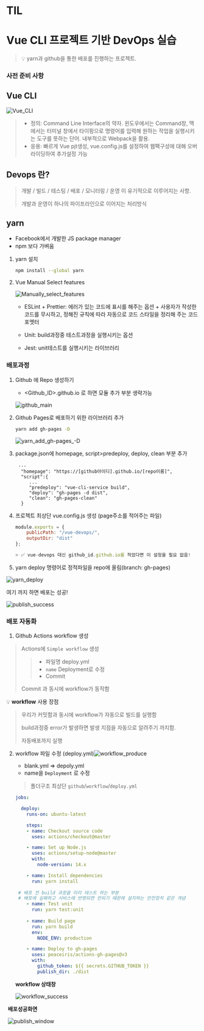 # TIL

# Vue CLI 프로젝트 기반 DevOps 실습

> 💡 yarn과 github을 통한 배포를 진행하는 프로젝트.

### 사전 준비 사항

## Vue CLI

![Vue_CLI](공유사진/Vue_CLI.PNG)

> - 정의: Command Line Interface의 약자. 윈도우에서는 Command창, 맥에서는 터미널 창에서 타이핑으로 명령어를 입력해 원하는 작업을 실행시키는 도구를 뜻하는 단어. 내부적으로 Webpack을 활용.
> - 응용: 빠르게 Vue pjt생성, vue.config.js를 설정하여 웹팩구성에 대해 오버라이딩하여 추가설정 가능



## Devops 란?

> 개발 / 빌드 / 테스팅 / 배포 / 모니터링 / 운영 이 유기적으로 이루어지는 사항.
>
> 개발과 운영이 하나의 파이프라인으로 이어지는 처리방식



## yarn

- Facebook에서 개발한 JS package manager
- npm 보다 가벼움



1. yarn 설치

   ``` bash
   npm install --global yarn
   ```

2. Vue Manual Select features

   ![Manually_select_features](공유사진/Manually_select_features.PNG)

   - ESLint + Prettier: 에러가 있는 코드에 표시를 해주는 옵션 + 사용자가 작성한 코드를 무시하고, 정해진 규칙에 따라 자동으로 코드 스타일을 정리해 주는 코드 포멧터

   - Unit: build과정중 테스트과정을 실행시키는 옵션

   - Jest: unit테스트를 실행시키는 라이브러리

### 배포과정

1. Github 에 Repo 생성하기

   - <Github_ID>.github.io 로 하면 모듈 추가 부분 생략가능

   ![github_main](공유사진/github_main.PNG)

2. Github Pages로 배포하기 위한 라이브러리 추가 

   ``` bash
   yarn add gh-pages -D
   ```

   ![yarn_add_gh-pages_-D](공유사진/yarn_add_gh-pages_-D.PNG)

3. package.json에 homepage, script>predeploy, deploy, clean 부분 추가

   ``` 
    ...
     "homepage": "https://[github아이디].github.io/[repo이름]",
     "script":{
     	...
     	"predeploy": "vue-cli-service build",
     	"deploy": "gh-pages -d dist",
     	"clean": "gh-pages-clean"
     }
   ```

4. 프로젝트 최상단 vue.config.js 생성 (page주소를 적어주는 파일)

   ``` js
   module.exports = {
       publicPath: "/vue-devops/",
       outputDir: "dist"
   };
   
   > ✅ vue-devops 대신 github_id.github.io를 적었다면 이 설정을 필요 없음!

5. yarn deploy 명령어로 정적파일을 repo에 올림(branch: gh-pages)

![yarn_deploy](공유사진/yarn_deploy.PNG)

여기 까지 하면 배포는 성공!

![publish_success](공유사진/publish_success.PNG)



### 배포 자동화

1. Github Actions workflow 생성

> Actions에 `Simple workflow`  생성
>
> > - 파일명 deploy.yml
> > - `name` Deployment로 수정
> > - Commit
>
> Commit 과 동시에 workflow가 동작함



💡 **workflow** 사용 장점

> 우리가 커밋함과 동시에 workflow가 자동으로 빌드를 실행함
>
> build과정중 error가 발생하면 발생 지점을 자동으로 알려주기 까지함.
>
> 자동배포까지 실행



2. workflow 파일 수정 (deploy.yml)![workflow_produce](공유사진/workflow_produce.PNG)

   - blank.yml => depoly.yml
   - name을 `Deployment` 로 수정

   > 폴더구조 최상단 `github`/`workflow`/`deploy.yml`

   ``` yml
   jobs:
   
     deploy:
       runs-on: ubuntu-latest
   
       steps:
       - name: Checkout source code
         uses: actions/checkout@master
   
       - name: Set up Node.js
         uses: actions/setup-node@master
         with:
           node-version: 14.x
   
       - name: Install dependencies
         run: yarn install
         
   	# 배포 전 build 과정을 미리 테스트 하는 부분
   	# 배포에 실패하고 서비스에 반영되면 안되기 때문에 설치하는 안전장치 같은 개념
       - name: Test unit
         run: yarn test:unit
         
       - name: Build page
         run: yarn build
         env:
           NODE_ENV: production
   
       - name: Deploy to gh-pages
         uses: peaceiris/actions-gh-pages@v3
         with:
           github_token: ${{ secrets.GITHUB_TOKEN }}
           publish_dir: ./dist
   ```

   

   **workflow 상태창**

   ![workflow_success](공유사진/workflow_success.PNG)



​	**배포성공화면**

​	![publish_window](공유사진/publish_window.PNG)
